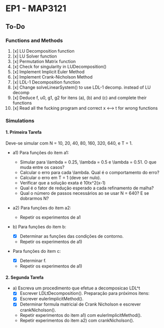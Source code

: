 # EP1 - MAP3121

## To-Do

### Functions and Methods

1. [x] LU Decomposition function
2. [x]  LU Solver function
3. [x] Permutation Matrix function
4. [x] Check for singularity in LUDecomposition()
5. [x] Implement Implicit Euler Method
6. [x] Implement Crank-Nicholson Method
7. [x] LDL-1 Decomposition function
8. [x] Change solveLinearSystem() to use LDL-1 decomp. instead of LU decomp
9. [x] Deduce f, u0, g1, g2 for itens (a), (b) and (c) and complete their functions
10. [x] Read all the fucking program and correct x <--> t for wrong functions
 
### Simulations

#### 1. Primeira Tarefa

Deve-se simular com N = 10, 20, 40, 80, 160, 320, 640, e T = 1.

* a1) Para funções do item a1:
    * Simular para \lambda = 0.25, \lambda = 0.5 e \lambda = 0.51. O que muda entre os casos? 
    * Calcular o erro para cada \lambda. Qual é o comportamento do erro?
    * Calcular o erro em T = 1 (deve ser nulo). 
    * Verificar que a solução exata é 10tx^2(x-1)
    * Qual é o fator de redução esperado a cada refinamento de malha?
    * Qual o número de passos necessários ao se usar N = 640? E se dobrarmos N?

* a2) Para funções do item a2:
    * Repetir os experimentos de a1

* b) Para funções do item b:
    * [x] Determinar as funções das condições de contorno.
    * Repetir os experimentos de a1)

* Para funções do item c:
    * [x] Determinar f.
    * Repetir os experimentos de a1)
    
#### 2. Segunda Tarefa
* a) Escreva um procedimento que efetue a decomposicao LDL^t
    * [x] Escrever LDLtDecomposition(). 
    Preparação para próximos itens: 
    * [x] Escrever eulerImplicitMethod().
    * [x] Determinar formula matricial de Crank Nicholson e escrever crankNicholson().
    * Repetir experimentos do item a1) com eulerImplicitMethod().
    * Repetir experimentos do item a2) com crankNicholson().

